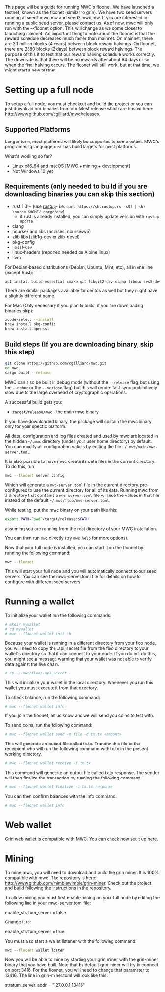 This page will be a guide for running MWC's floonet. We have launched a testnet, known as the floonet (similar to grin).
We have two seed servers running at seed1.mwc.mw and seed2.mwc.mw. If you are interested in running a public seed server,
please contact us. As of now, mwc will only run with the --floonet option. This will change as we come closer to launching
mainnet. An important thing to note about the floonet is that the reward schedule decreases much faster than mainnet. On
mainnet, there are 2.1 million blocks (4 years) between block reward halvings. On floonet, there are 2880 blocks (2 days)
between block reward halvings. The purpose of this it to test that our reward halving schedule works correctly. The downside
is that there will be no rewards after about 64 days or so when the final halving occurs. The floonet will still work, but
at that time, we might start a new testnet.

# Setting up a full node
To setup a full node, you must checkout and build the project or you can just download our binaries from our latest release which are hosted here: http://www.github.com/cgilliard/mwc/releases.

## Supported Platforms

Longer term, most platforms will likely be supported to some extent.
MWC's programming language `rust` has build targets for most platforms.

What's working so far?

* Linux x86\_64 and macOS [MWC + mining + development]
* Not Windows 10 yet

## Requirements (only needed to build if you are downloading binaries you can skip this section)

* rust 1.31+ (use [rustup]((https://www.rustup.rs/))- i.e. `curl https://sh.rustup.rs -sSf | sh; source $HOME/.cargo/env`)
  * if rust is already installed, you can simply update version with `rustup update`
* clang
* ncurses and libs (ncurses, ncursesw5)
* zlib libs (zlib1g-dev or zlib-devel)
* pkg-config
* libssl-dev
* linux-headers (reported needed on Alpine linux)
* llvm

For Debian-based distributions (Debian, Ubuntu, Mint, etc), all in one line (except Rust):

```sh
apt install build-essential cmake git libgit2-dev clang libncurses5-dev libncursesw5-dev zlib1g-dev pkg-config libssl-dev llvm
```

There are similar packages available for centos as well but they might have a slightly different name.

For Mac (Only necessary if you plan to build, if you are downloading binaries skip):

```sh
xcode-select --install
brew install pkg-config
brew install openssl
```

## Build steps (If you are downloading binary, skip this step)

```sh
git clone https://github.com/cgilliard/mwc.git
cd mwc
cargo build --release
```

MWC can also be built in debug mode (without the `--release` flag, but using the `--debug` or the `--verbose` flag) but this will render fast sync prohibitively slow due to the large overhead of cryptographic operations.

A successful build gets you:

* `target/release/mwc` - the main mwc binary

If you have downloaded binary, the package will contain the mwc binary only for your specfic platform.

All data, configuration and log files created and used by mwc are located in the hidden
`~/.mwc` directory (under your user home directory) by default. You can modify all configuration
values by editing the file `~/.mwc/main/mwc-server.toml`.

It is also possible to have mwc create its data files in the current directory. To do this, run

```sh
mwc --floonet server config
```
Which will generate a `mwc-server.toml` file in the current directory, pre-configured to use
the current directory for all of its data. Running mwc from a directory that contains a
`mwc-server.toml` file will use the values in that file instead of the default
`~/.mwc/floo/mwc-server.toml`.

While testing, put the mwc binary on your path like this:

```sh
export PATH=`pwd`/target/release:$PATH
```

assuming you are running from the root directory of your MWC installation.

You can then run `mwc` directly (try `mwc help` for more options).

Now that your full node is installed, you can start it on the floonet by running the following command:

```sh
mwc --floonet
```

This will start your full node and you will automatically connect to our seed servers. You can see the mwc-server.toml file
for details on how to configure with different seed servers.

# Running a wallet

To initialize your wallet run the following commands:

```sh
# mkdir mywallet
# cd mywallet
# mwc --floonet wallet init -h
```

Because your wallet is running in a different directory from your floo node, you will need to copy the .api_secret file from the floo directory to your wallet's directory so that it can connect to your node. If you do not do this, you might see a message warning that your wallet was not able to verify data against the live chain.

```sh
# cp ~/.mwc/floo/.api_secret .
```

This will initialize your wallet in the local directory. Whenever you run this wallet you must execute it from that directory.

To check balance, run the following command:

```sh
# mwc --floonet wallet info
```

If you join the floonet, let us know and we will send you coins to test with.

To send coins, run the following command:

```sh
# mwc --floonet wallet send -m file -d tx.tx <amount>
```
This will generate an output file called tx.tx. Transfer this file to the receipient who will run the following command with
tx.tx in the present working directory.

```sh
# mwc --floonet wallet receive -i tx.tx
```
This command will genearte an output file called tx.tx.response. The sender will then finalize the transaction by running the
following command:

```sh
# mwc --floonet wallet finalize -i tx.tx.response
```

You can then confirm balances with the info command.

```sh
# mwc --floonet wallet info
```

# Web wallet

Grin web wallet is compatible with MWC. You can check how set it up [here](https://github.com/cgilliard/mwc/blob/master/doc/web-wallet.md).

# Mining

To mine mwc, you will need to download and build the grin miner. It is 100% compatible with mwc. The repository is here:
http://www.github.com/mimblewimble/grin-miner. Check out the project and build following the instructions in the repository.

To allow mining you must first enable mining on your full node by editing the following line in your mwc-server.toml file:

enable_stratum_server = false

Change it to:

enable_stratum_server = true

You must also start a wallet listener with the following command:

```sh
mwc --floonet wallet listen
```

Now you will be able to mine by starting your grin miner with the grin-miner binary that you have built. Note that by default grin miner will try to connect on port 3416. For the floonet, you will need to change that parameter to 13416. The line in grin-miner.toml will look like this:

stratum_server_addr = "127.0.0.1:13416"

